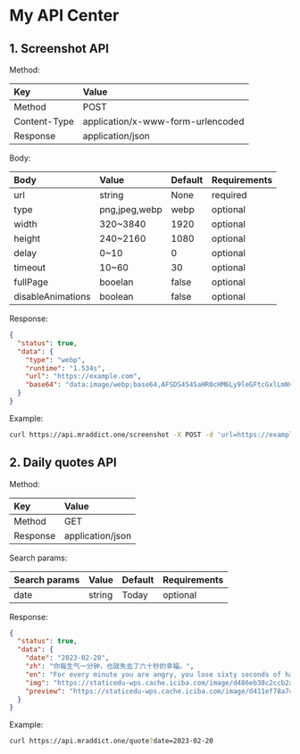 # My API Center

## 1. Screenshot API

Method:

| Key          | Value                             |
| :----------- | :-------------------------------- |
| Method       | POST                              |
| Content-Type | application/x-www-form-urlencoded |
| Response     | application/json                  |

Body:

| Body              | Value         | Default | Requirements |
| :---------------- | :------------ | :------ | :----------- |
| url               | string        | None    | required     |
| type              | png,jpeg,webp | webp    | optional     |
| width             | 320~3840      | 1920    | optional     |
| height            | 240~2160      | 1080    | optional     |
| delay             | 0~10          | 0       | optional     |
| timeout           | 10~60         | 30      | optional     |
| fullPage          | booelan       | false   | optional     |
| disableAnimations | boolean       | false   | optional     |

Response:

```json
{
  "status": true,
  "data": {
    "type": "webp",
    "runtime": "1.534s",
    "url": "https://example.com",
    "base64": "data:image/webp;base64,AFSDS4545aHR0cHM6Ly9leGFtcGxlLmNvbQ=="
  }
}
```

Example:

```bash
curl https://api.mraddict.one/screenshot -X POST -d 'url=https://example.com'
```

## 2. Daily quotes API

Method:

| Key      | Value            |
| :------- | :--------------- |
| Method   | GET              |
| Response | application/json |

Search params:

| Search params | Value  | Default | Requirements |
| :------------ | :----- | :------ | :----------- |
| date          | string | Today   | optional     |

Response:

```json
{
  "status": true,
  "data": {
    "date": "2023-02-20",
    "zh": "你每生气一分钟，也就失去了六十秒的幸福。",
    "en": "For every minute you are angry, you lose sixty seconds of happiness.",
    "img": "https://staticedu-wps.cache.iciba.com/image/d486eb38c2ccb2a54de3d155a66eb31f.jpg",
    "preview": "https://staticedu-wps.cache.iciba.com/image/d411ef78a741e412b9c8fe238b7faa5c.jpg"
  }
}
```

Example:

```bash
curl https://api.mraddict.one/quote?date=2023-02-20
```
